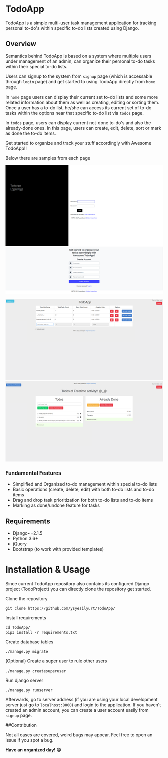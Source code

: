 # TodoApp
TodoApp is a simple multi-user task management application for tracking personal to-do's within specific to-do lists created using Django. 

## Overview
Semantics behind TodoApp is based on a system where multiple users under management of an admin, can organize their personal to-do tasks within their special to-do lists.

Users can signup to the system from ```signup``` page (which is accessable through ```login``` page) and get started to using TodoApp directly from ```home``` page.

In ```home``` page users can display their current set to-do lists and some more related information about them as well as creating, editing or sorting them. Once a user has a to-do list, he/she can access its current set of to-do tasks within the options near that specific to-do list via ```todos``` page.

In ```todos``` page, users can display current not-done to-do's and also the already-done ones. In this page, users can create, edit, delete, sort or mark as done the to-do items.

Get started to organize and track your stuff accordingly with Awesome TodoApp!!

Below there are samples from each page

[login]: https://github.com/ysyesilyurt/TodoApp/blob/master/images/sample_login.png 
[signup]: https://github.com/ysyesilyurt/TodoApp/blob/master/images/sample_signup.png
[home]: https://github.com/ysyesilyurt/TodoApp/blob/master/images/sample_Home.png
[todos]: https://github.com/ysyesilyurt/TodoApp/blob/master/images/sample_Todos.png

![alt text][login]
![alt text][signup]

![alt text][home]
![alt text][todos]

### Fundamental Features

* Simplified and Organized to-do management within special to-do lists
* Basic operations (create, delete, edit) with both to-do lists and to-do items
* Drag and drop task prioritization for both to-do lists and to-do items
* Marking as done/undone feature for tasks


## Requirements

* Django~=2.1.5
* Python 3.6+
* jQuery 
* Bootstrap (to work with provided templates)


# Installation & Usage 

Since current TodoApp repository also contains its configured Django project (TodoProject) you can directly clone the repository get started.

Clone the repository
```
git clone https://github.com/ysyesilyurt/TodoApp/
```
Install requirements

```
cd TodoApp/
pip3 install -r requirements.txt
```

Create database tables
```
./manage.py migrate
```

(Optional) Create a super user to rule other users
```
./manage.py createsuperuser
```

Run django server
```
./manage.py runserver
```
Afterwards, go to server address (if you are using your local development server just go to ```localhost:8000```) and login to the application.
If you haven't created an admin account, you can create a user account easily from  ```signup``` page. 

##Contribution

Not all cases are covered, weird bugs may appear. Feel free to open an issue if you spot a bug. 

**Have an organized day! :blush:**

